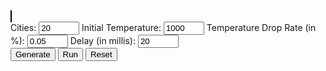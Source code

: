 <script src="https://raw.githubusercontent.com/pedrohfsd/TSP/gh-pages/_includes/canvas.js"></script>
<script src="https://raw.githubusercontent.com/pedrohfsd/TSP/develop/simulated_annealing.js"></script>

<canvas id="canvas" width="640" height="490" style="border:1px solid #000000;"></canvas>
<br/>Cities: <input id='cityCountId' value='20' size="5"/>
Initial Temperature: <input id='temperatureId' value='1000' size="5"/>
Temperature Drop Rate (in %): <input id='dropRateId' value='0.05' size="5"/>
Delay (in millis): <input id='delayId' value='20' size="5"/>
<br/><button onclick="generate(props);">Generate</button>
<button onclick="run(props, document.getElementById('temperatureId').value, document.getElementById('dropRateId').value, document.getElementById('delayId').value);">Run</button>
<button onclick="resetCanvas(props, props.vertices);">Reset</button>

<script>
var props = {canvas:null, context:null
            , width:640
            , height:480
            , margin:20
            , fontSize:14
            , verticeCount:function(){return document.getElementById('cityCountId').value}
            , vertices:[]
            };
props.canvas = document.getElementById('canvas');
props.context = props.canvas.getContext('2d');
props.context.font = (props.fontSize+2)+'px Arial';
props.context.fillText('\'Input\' the number of cities to \'Generate\' the graph and \'Run\'', props.width/2-220, props.height/2);
props.context.font = props.fontSize+'px Arial';

function state_changed(props, event){resetCanvas(props, event.vertices);}
function log(props, text){setText(props, text);}
</script>